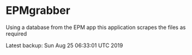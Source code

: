# EPMgrabber
Using a database from the EPM app this application scrapes the files as required


Latest backup: Sun Aug 25 06:33:01 UTC 2019
